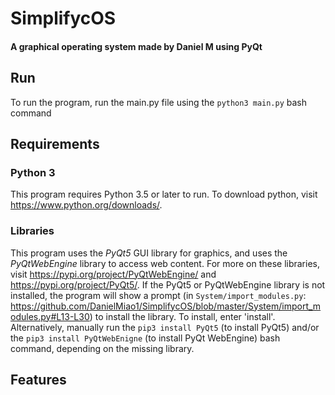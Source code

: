 # SimplifycOS
#### A graphical operating system made by Daniel M using PyQt
## Run
To run the program, run the main.py file using the `python3 main.py` bash command
## Requirements
### Python 3
This program requires Python 3.5 or later to run. To download python, visit https://www.python.org/downloads/.
### Libraries
This program uses the _PyQt5_ GUI library for graphics, and uses the _PyQtWebEngine_ library to access web content. For more on these libraries, visit https://pypi.org/project/PyQtWebEngine/ and https://pypi.org/project/PyQt5/. If the PyQt5 or PyQtWebEngine library is not installed, the program will show a prompt (in `System/import_modules.py`: https://github.com/DanielMiao1/SimplifycOS/blob/master/System/import_modules.py#L13-L30) to install the library. To install, enter 'install'. Alternatively, manually run the `pip3 install PyQt5` (to install PyQt5) and/or the `pip3 install PyQtWebEnigne` (to install PyQt WebEngine) bash command, depending on the missing library.
## Features
